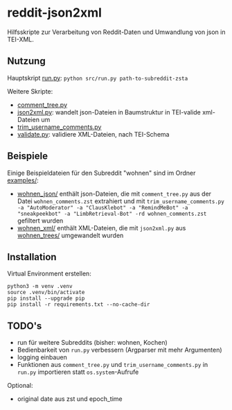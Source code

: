 # reddit-json2xml

Hilfsskripte zur Verarbeitung von Reddit-Daten und Umwandlung von json in TEI-XML.

## Nutzung
Hauptskript [run.py](https://git.zdl.org/koerber/reddit-json2xml/src/branch/master/src/run.py): `python src/run.py path-to-subreddit-zsta`

Weitere Skripte:
- [comment_tree.py](https://git.zdl.org/koerber/reddit-json2xml/src/branch/master/src/comment_tree.py)
- [json2xml.py](https://git.zdl.org/koerber/reddit-json2xml/src/branch/master/src/json2xml.py): wandelt json-Dateien in Baumstruktur in TEI-valide xml-Dateien um
- [trim_username_comments.py](https://git.zdl.org/koerber/reddit-json2xml/src/branch/master/src/trim_username_comments.py)
- [validate.py](https://git.zdl.org/koerber/reddit-json2xml/src/branch/master/src/validate.py): validiere XML-Dateien, nach TEI-Schema

## Beispiele
Einige Beispieldateien für den Subreddit "wohnen" sind im Ordner [examples/](https://git.zdl.org/koerber/reddit-json2xml/src/branch/master/examples):
- [wohnen_json/](https://git.zdl.org/koerber/reddit-json2xml/src/branch/master/examples/wohnen_json) enthält json-Dateien, die mit `comment_tree.py` aus der Datei `wohnen_comments.zst` extrahiert und mit `trim_username_comments.py -a "AutoModerator" -a "ClausKlebot" -a "RemindMeBot" -a "sneakpeekbot" -a "LimbRetrieval-Bot" -rd wohnen_comments.zst` gefiltert wurden
- [wohnen_xml/](https://git.zdl.org/koerber/reddit-json2xml/src/branch/master/examples/wohnen_xml) enthält XML-Dateien, die mit `json2xml.py` aus [wohnen_trees/](https://git.zdl.org/koerber/reddit-json2xml/src/branch/master/examples/wohnen_trees) umgewandelt wurden


## Installation
Virtual Environment erstellen:
```
python3 -m venv .venv
source .venv/bin/activate
pip install --upgrade pip
pip install -r requirements.txt --no-cache-dir
```

## TODO's

- run für weitere Subreddits (bisher: wohnen, Kochen)
- Bedienbarkeit von `run.py` verbessern (Argparser mit mehr Argumenten)
- logging einbauen
- Funktionen aus `comment_tree.py` und `trim_username_comments.py` in `run.py` importieren statt `os.system`-Aufrufe

Optional:
- original date aus zst und epoch_time